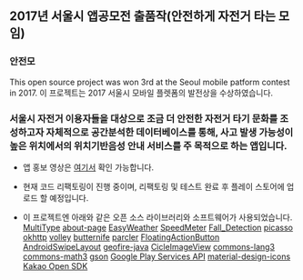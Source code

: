 
## 2017년 서울시 앱공모전 출품작(안전하게 자전거 타는 모임)

### 안전모
This open source project was won 3rd at the Seoul mobile patform contest in 2017. 
이 프로젝트는 2017 서울시 모바일 플렛폼의 발전상을 수상하였습니다. 

### 서울시 자전거 이용자들을 대상으로 조금 더 안전한 자전거 타기 문화를 조성하고자 자체적으로 공간분석한 데이터베이스를 통해, 사고  발생 가능성이 높은 위치에서의 위치기반음성 안내 서비스를 주 목적으로 하는 앱입니다.

* 앱 홍보 영상은 [여기서](https://www.youtube.com/watch?v=BF-TiYfyLsg) 확인 가능합니다.

* 현재 코드 리팩토링이 진행 중이며, 리팩토링 및 테스트 완료 후 플레이 스토어에 업로드 할 예정입니다.

* 이 프로젝트엔 아래와 같은 오픈 소스 라이브러리와 소프트웨어가 사용되었습니다.
[MultiType](https://github.com/drakeet/MultiType)
[about-page](https://github.com/drakeet/about-page)
[EasyWeather](https://github.com/code-crusher/EasyWeather)
[SpeedMeter](https://github.com/flyingrub/SpeedMeter)
[Fall_Detection](https://github.com/swift2891/Fall_Detection)
[picasso](https://github.com/square/picasso)
[okhttp](https://github.com/square/okhttp)
[volley](https://github.com/google/volley)
[butternife](https://github.com/JakeWharton/butterknife)
[parcler](https://github.com/johncarl81/parceler)
[FloatingActionButton](https://github.com/makovkastar/FloatingActionButton)
[AndroidSwipeLayout](https://github.com/daimajia/AndroidSwipeLayout)
[geofire-java](https://github.com/firebase/geofire-java)
[CicleImageView](https://github.com/hdodenhof/CircleImageView)
[commons-lang3](https://mvnrepository.com/artifact/org.apache.commons/commons-lang3/3.3.2)
[commons-math3](https://mvnrepository.com/artifact/org.apache.commons:commons-math3:3.6.1)
[gson](https://github.com/google/gson)
[Google Play Services API](https://developers.google.com/android/reference)
[material-design-icons](https://github.com/google/material-design-icons)
[Kakao Open SDK](https://developers.kakao.com/docs/sdk)

